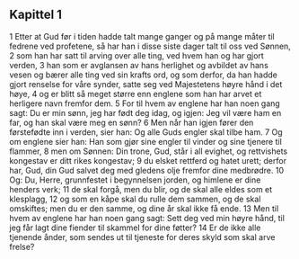 ## Kapittel 1

1 Etter at Gud før i tiden hadde talt mange ganger og på mange måter til fedrene ved profetene, så har han i disse siste dager talt til oss ved Sønnen,
2 som han har satt til arving over alle ting, ved hvem han og har gjort verden,
3 han som er avglansen av hans herlighet og avbildet av hans vesen og bærer alle ting ved sin krafts ord, og som derfor, da han hadde gjort renselse for våre synder, satte seg ved Majestetens høyre hånd i det høye,
4 og er blitt så meget større enn englene som han har arvet et herligere navn fremfor dem.
5 For til hvem av englene har han noen gang sagt: Du er min sønn, jeg har født deg idag, og igjen: Jeg vil være ham en far, og han skal være meg en sønn?
6 Men når han igjen fører den førstefødte inn i verden, sier han: Og alle Guds engler skal tilbe ham.
7 Og om englene sier han: Han som gjør sine engler til vinder og sine tjenere til flammer,
8 men om Sønnen: Din trone, Gud, står i all evighet, og rettvishets kongestav er ditt rikes kongestav;
9 du elsket rettferd og hatet urett; derfor har, Gud, din Gud salvet deg med gledens olje fremfor dine medbrødre.
10 Og: Du, Herre, grunnfestet i begynnelsen jorden, og himlene er dine henders verk;
11 de skal forgå, men du blir, og de skal alle eldes som et klesplagg,
12 og som en kåpe skal du rulle dem sammen, og de skal omskiftes; men du er den samme, og dine år skal ikke få ende.
13 Men til hvem av englene har han noen gang sagt: Sett deg ved min høyre hånd, til jeg får lagt dine fiender til skammel for dine føtter?
14 Er de ikke alle tjenende ånder, som sendes ut til tjeneste for deres skyld som skal arve frelse?
